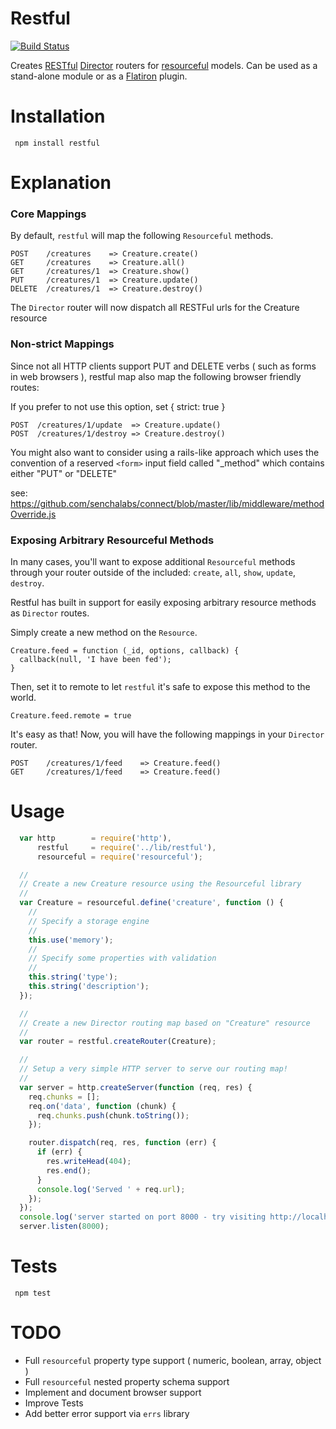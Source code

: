 # Restful

[![Build Status](https://secure.travis-ci.org/flatiron/restful.png)](http://travis-ci.org/flatiron/restful)

Creates [RESTful](http://en.wikipedia.org/wiki/Representational_state_transfer) [Director](http://github.com/flatiron/director) routers for [resourceful](http://github.com/flatiron/resourceful) models. Can be used as a stand-alone module or as a [Flatiron](http://github.com/flatiron/) plugin.

# Installation

     npm install restful


# Explanation

### Core Mappings

  By default, `restful` will map the following `Resourceful` methods.

    POST    /creatures    => Creature.create()
    GET     /creatures    => Creature.all()
    GET     /creatures/1  => Creature.show()
    PUT     /creatures/1  => Creature.update()
    DELETE  /creatures/1  => Creature.destroy()

  The `Director` router will now dispatch all RESTFul urls for the Creature resource

### Non-strict Mappings

Since not all HTTP clients support PUT and DELETE verbs ( such as forms in web browsers ),
restful map also map the following browser friendly routes:

If you prefer to not use this option, set { strict: true }

    POST  /creatures/1/update  => Creature.update()
    POST  /creatures/1/destroy => Creature.destroy()

You might also want to consider using a rails-like approach which uses the convention of a reserved `<form>` input field called "_method" which contains either "PUT" or "DELETE"

   see: https://github.com/senchalabs/connect/blob/master/lib/middleware/methodOverride.js

### Exposing Arbitrary Resourceful Methods

In many cases, you'll want to expose additional `Resourceful` methods through your router outside of the included: `create`, `all`, `show`, `update`, `destroy`.

Restful has built in support for easily exposing arbitrary resource methods as `Director` routes.

Simply create a new method on the `Resource`.

    Creature.feed = function (_id, options, callback) {
      callback(null, 'I have been fed');
    }

Then, set it to remote to let `restful` it's safe to expose this method to the world.

    Creature.feed.remote = true

It's easy as that! Now, you will have the following mappings in your `Director` router.

    POST    /creatures/1/feed    => Creature.feed()
    GET     /creatures/1/feed    => Creature.feed()

# Usage

``` js
  var http        = require('http'),
      restful     = require('../lib/restful'),
      resourceful = require('resourceful');

  //
  // Create a new Creature resource using the Resourceful library
  //
  var Creature = resourceful.define('creature', function () {
    //
    // Specify a storage engine
    //
    this.use('memory');
    //
    // Specify some properties with validation
    //
    this.string('type');
    this.string('description');
  });

  //
  // Create a new Director routing map based on "Creature" resource
  //
  var router = restful.createRouter(Creature);

  //
  // Setup a very simple HTTP server to serve our routing map!
  //
  var server = http.createServer(function (req, res) {
    req.chunks = [];
    req.on('data', function (chunk) {
      req.chunks.push(chunk.toString());
    });

    router.dispatch(req, res, function (err) {
      if (err) {
        res.writeHead(404);
        res.end();
      }
      console.log('Served ' + req.url);
    });
  });
  console.log('server started on port 8000 - try visiting http://localhost:8000/explore')
  server.listen(8000);
```


# Tests

     npm test

# TODO

 - Full `resourceful` property type support ( numeric, boolean, array, object )
 - Full `resourceful` nested property schema support
 - Implement and document browser support
 - Improve Tests
 - Add better error support via `errs` library
